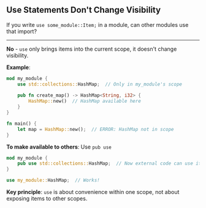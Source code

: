 ## Use Statements Don't Change Visibility

If you write `use some_module::Item;` in a module, can other modules use that import?

---

**No** - `use` only brings items into the current scope, it doesn't change visibility.

**Example**:
```rust
mod my_module {
    use std::collections::HashMap;  // Only in my_module's scope
    
    pub fn create_map() -> HashMap<String, i32> {
        HashMap::new()  // HashMap available here
    }
}

fn main() {
    let map = HashMap::new();  // ERROR: HashMap not in scope
}
```

**To make available to others**: Use `pub use`
```rust
mod my_module {
    pub use std::collections::HashMap;  // Now external code can use it
}

use my_module::HashMap;  // Works!
```

**Key principle**: `use` is about convenience within one scope, not about exposing items to other scopes.

